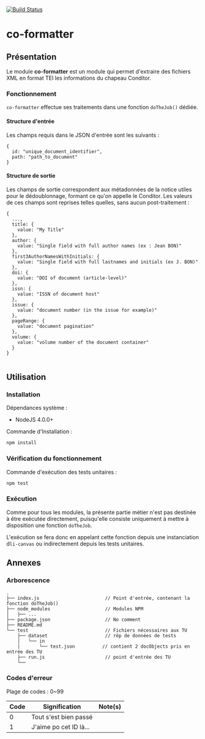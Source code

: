 [![Build Status](https://travis-ci.org/conditor-project/co-formatter.svg?branch=master)](https://travis-ci.org/conditor-project/co-formatter)

co-formatter
===============

## Présentation ##

Le module **co-formatter** est un module qui permet d'extraire des fichiers XML en format TEI les informations du chapeau Conditor.

### Fonctionnement ###

`co-formatter` effectue ses traitements dans une fonction `doTheJob()` dédiée.

#### Structure d'entrée

Les champs requis dans le JSON d'entrée sont les suivants :

```
{
  id: "unique_document_identifier",
  path: "path_to_document"
}
```

#### Structure de sortie 

Les champs de sortie correspondent aux métadonnées de la notice utiles pour le dédoublonnage, formant ce qu'on appelle le Conditor. Les valeurs de ces champs sont reprises telles quelles, sans aucun post-traitement :

```
{
  ...,
  title: {
    value: "My Title"  
  },
  author: {
    value: "Single field with full author names (ex : Jean BON)"
  },
  first3AuthorNamesWithInitials: {
    value: "Single field with full lastnames and initials (ex J. BON)"
  },
  doi: {
    value: "DOI of document (article-level)"
  },
  issn: {
    value: "ISSN of document host"
  },
  issue: {
    value: "document number (in the issue for example)"
  },
  pageRange: {
    value: "document pagination"
  },
  volume: {
    value: "volume number of the document container"
  }
}
  
```



## Utilisation ##

### Installation ###

Dépendances système :
  * NodeJS 4.0.0+

Commande d'Installation :
```bash
npm install
```

### Vérification du fonctionnement ###
Commande d'exécution des tests unitaires :
```bash
npm test
```

### Exécution ###

Comme pour tous les modules, la présente partie métier n'est pas destinée à être exécutée directement, puisqu'elle consiste uniquement à mettre à disposition une fonction `doTheJob`.

L'exécution se fera donc en appelant cette fonction depuis une instanciation d`li-canvas` ou indirectement depuis les tests unitaires.

## Annexes ##

### Arborescence ###

```
.
├── index.js                        // Point d'entrée, contenant la fonction doTheJob()
├── node_modules                    // Modules NPM
│   ├── ...
├── package.json                    // No comment
├── README.md
└── test                            // Fichiers nécessaires aux TU
    ├── dataset                     // rép de données de tests
    │   └── in
    |       └── test.json          // contient 2 docObjects pris en entrée des TU
    ├── run.js                      // point d'entrée des TU
    └──
```

### Codes d'erreur ###

Plage de codes : 0~99

| Code | Signification           | Note(s) |
| ---- | ----------------------- | ------- |
| 0    | Tout s'est bien passé   |         |
| 1    | J\'aime po cet ID là... |         |
